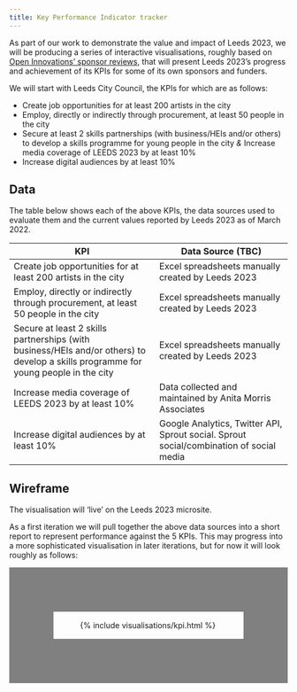 ```yaml
---
title: Key Performance Indicator tracker
---
```


As part of our work to demonstrate the value and impact of Leeds 2023, we will be producing a
series of interactive visualisations, roughly based on
[Open Innovations’ sponsor reviews][OI_REVIEW], that will present Leeds 2023’s progress
and achievement of its KPIs for some of its own sponsors and funders. 

[OI_REVIEW]: https://open-innovations.org/services/sponsors/reports/2021/

We will start with Leeds City Council, the KPIs for which are as follows: 

* Create job opportunities for at least 200 artists in the city 
* Employ, directly or indirectly through procurement, at least 50 people in the city 
* Secure at least 2 skills partnerships (with business/HEIs and/or others) to develop a skills programme for young people in the city
*&* Increase media coverage of LEEDS 2023 by at least 10% 
* Increase digital audiences by at least 10% 

## Data

The table below shows each of the above KPIs, the data sources used to evaluate them and the current values reported by Leeds 2023 as of March 2022. 

KPI | Data Source (TBC)
----|------------------
Create job opportunities for at least 200 artists in the city | Excel spreadsheets manually created by Leeds 2023
Employ, directly or indirectly through procurement, at least 50 people in the city | Excel spreadsheets manually created by Leeds 2023
Secure at least 2 skills partnerships (with business/HEIs and/or others) to develop a skills programme for young people in the city | Excel spreadsheets manually created by Leeds 2023
Increase media coverage of LEEDS 2023 by at least 10% | Data collected and maintained by Anita Morris Associates
Increase digital audiences by at least 10% | Google Analytics, Twitter API, Sprout social. Sprout social/combination of social media 

## Wireframe

The visualisation will ‘live’ on the Leeds 2023
microsite. 

As a first iteration we will pull together the
above data sources into a short report to
represent performance against the 5 KPIs.
This may progress into a more sophisticated
visualisation in later iterations, but
for now it will look roughly as follows: 

<style>
  .outlined {
    border: 5rem solid grey;
    padding: 1rem 3rem;
  }
</style>
<section class='outlined'>
{% include visualisations/kpi.html %}
</section>
